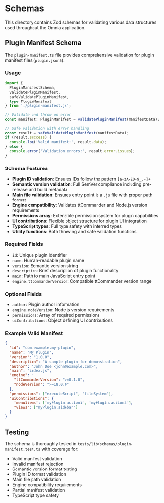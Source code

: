 # Schemas

This directory contains Zod schemas for validating various data structures used throughout the Omnia application.

## Plugin Manifest Schema

The `plugin-manifest.ts` file provides comprehensive validation for plugin manifest files (`plugin.json5`).

### Usage

```typescript
import { 
  PluginManifestSchema, 
  validatePluginManifest, 
  safeValidatePluginManifest,
  type PluginManifest 
} from './plugin-manifest.js';

// Validate and throw on error
const manifest: PluginManifest = validatePluginManifest(manifestData);

// Safe validation with error handling
const result = safeValidatePluginManifest(manifestData);
if (result.success) {
  console.log('Valid manifest:', result.data);
} else {
  console.error('Validation errors:', result.error.issues);
}
```

### Schema Features

- **Plugin ID validation**: Ensures IDs follow the pattern `[a-zA-Z0-9_.-]+`
- **Semantic version validation**: Full SemVer compliance including pre-release and build metadata
- **Main file validation**: Ensures entry point is a `.js` file with proper path format
- **Engine compatibility**: Validates ttCommander and Node.js version requirements
- **Permissions array**: Extensible permission system for plugin capabilities
- **UI contributions**: Flexible object structure for plugin UI integration
- **TypeScript types**: Full type safety with inferred types
- **Utility functions**: Both throwing and safe validation functions

### Required Fields

- `id`: Unique plugin identifier
- `name`: Human-readable plugin name
- `version`: Semantic version string
- `description`: Brief description of plugin functionality
- `main`: Path to main JavaScript entry point
- `engine.ttCommanderVersion`: Compatible ttCommander version range

### Optional Fields

- `author`: Plugin author information
- `engine.nodeVersion`: Node.js version requirements
- `permissions`: Array of required permissions
- `uiContributions`: Object defining UI contributions

### Example Valid Manifest

```json
{
  "id": "com.example.my-plugin",
  "name": "My Plugin",
  "version": "1.0.0",
  "description": "A sample plugin for demonstration",
  "author": "John Doe <john@example.com>",
  "main": "index.js",
  "engine": {
    "ttCommanderVersion": ">=0.1.0",
    "nodeVersion": ">=18.0.0"
  },
  "permissions": ["executeScript", "fileSystem"],
  "uiContributions": {
    "menuItems": ["myPlugin.action1", "myPlugin.action2"],
    "views": ["myPlugin.sidebar"]
  }
}
```

## Testing

The schema is thoroughly tested in `tests/lib/schemas/plugin-manifest.test.ts` with coverage for:

- Valid manifest validation
- Invalid manifest rejection
- Semantic version format testing
- Plugin ID format validation
- Main file path validation
- Engine compatibility requirements
- Partial manifest validation
- TypeScript type safety